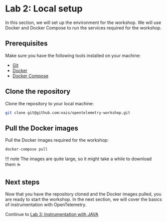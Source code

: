 # Lab 2: Local setup

In this section, we will set up the environment for the workshop. We will use Docker and Docker Compose to run the services required for the workshop.

## Prerequisites

Make sure you have the following tools installed on your machine:

* [Git](https://git-scm.com/)
* [Docker](https://www.docker.com/)
* [Docker Compose](https://docs.docker.com/compose/)

## Clone the repository

Clone the repository to your local machine:

```bash
git clone git@github.com:nais/opentelemetry-workshop.git
```

## Pull the Docker images

Pull the Docker images required for the workshop:

```bash
docker-compose pull
```

!!! note
    The images are quite large, so it might take a while to download them :coffee:


## Next steps

Now that you have the repository cloned and the Docker images pulled, you are ready to start the workshop. In the next section, we will cover the basics of instrumentation with OpenTelemetry.

Continue to [Lab 3: Instrumentation with JAVA](./03-instrumentation.md)